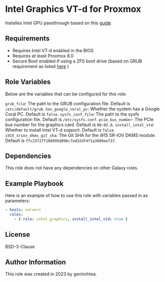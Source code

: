 Intel Graphics VT-d for Proxmox
=========

Installes Intel GPU passthrough based on this [guide](https://www.derekseaman.com/2023/11/proxmox-ve-8-1-windows-11-vgpu-vt-d-passthrough-with-intel-alder-lake.html)

Requirements
------------

- Requires Intel VT-d enabled in the BIOS
- Requires at least Proxmox 8.0
- Secure Boot enabled if using a ZFS boot drive (based on GRUB requirement as listed [here](https://pve.proxmox.com/wiki/Host_Bootloader) )

Role Variables
--------------

Below are the variables that can be configured for this role:

`grub_file`: The path to the GRUB configuration file. Default is `/etc/default/grub`.
`has_google_coral_pc`: Whether the system has a Google Coral PC. Default is `false`.
`sysfs_conf_file`: The path to the sysfs configuration file. Default is `/etc/sysfs.conf`.
`pcie_bus_number`: The PCIe bus number for the graphics card. Default is `00:02.0`.
`install_intel_vtd`: Whether to install Intel VT-d support. Default is `false`.
`i915_sriov_dkms_git_sha`: The Git SHA for the i915 SR-IOV DKMS module. Default is `ffc23727f106995d89bc7ad32df4f1a3809ee737`.

Dependencies
------------

This role does not have any dependencies on other Galaxy roles.

Example Playbook
----------------

Here is an example of how to use this role with variables passed in as parameters:

```yaml
- hosts: servers
  roles:
    - { role: intel_graphics, install_intel_vtd: true }
```

License
-------

BSD-3-Clause

Author Information
------------------

This role was created in 2023 by genirohtea.

